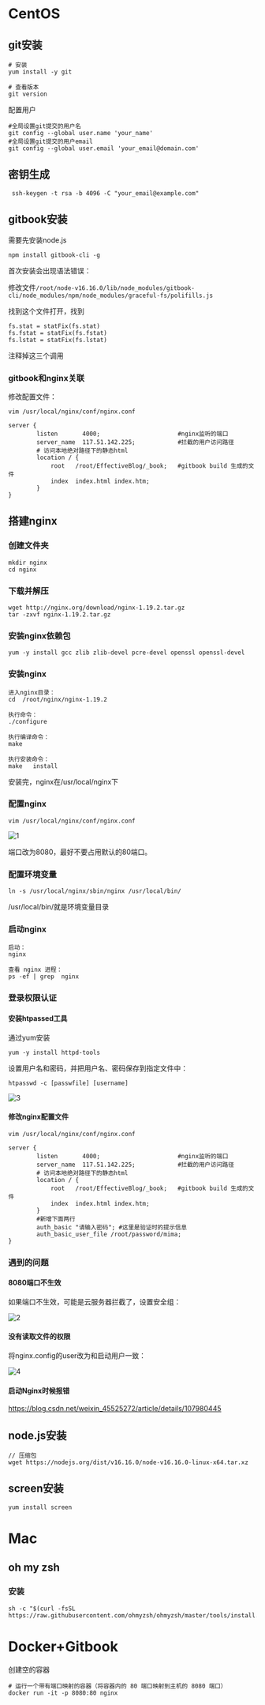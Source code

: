 # CentOS

## git安装

```
# 安装
yum install -y git

# 查看版本
git version
```

配置用户

```
#全局设置git提交的用户名
git config --global user.name 'your_name'
#全局设置git提交的用户email
git config --global user.email 'your_email@domain.com'
```

## 密钥生成

```shell
 ssh-keygen -t rsa -b 4096 -C "your_email@example.com"
```

## gitbook安装

需要先安装node.js

```
npm install gitbook-cli -g
```

首次安装会出现语法错误：

修改文件`/root/node-v16.16.0/lib/node_modules/gitbook-cli/node_modules/npm/node_modules/graceful-fs/polifills.js`

找到这个文件打开，找到

```
fs.stat = statFix(fs.stat)
fs.fstat = statFix(fs.fstat)
fs.lstat = statFix(fs.lstat)
```

注释掉这三个调用

### gitbook和nginx关联

修改配置文件：

```
vim /usr/local/nginx/conf/nginx.conf
```

```
server {
        listen       4000;                		#nginx监听的端口
        server_name  117.51.142.225;         	#拦截的用户访问路径
        # 访问本地绝对路径下的静态html    
        location / {
            root   /root/EffectiveBlog/_book;	#gitbook build 生成的文件
            index  index.html index.htm;
		}
}
```

## 搭建nginx

### 创建文件夹

```
mkdir nginx
cd nginx
```

### 下载并解压

```
wget http://nginx.org/download/nginx-1.19.2.tar.gz
tar -zxvf nginx-1.19.2.tar.gz
```

### 安装nginx依赖包

```
yum -y install gcc zlib zlib-devel pcre-devel openssl openssl-devel
```

### 安装nginx 

```
进入nginx目录：
cd  /root/nginx/nginx-1.19.2

执行命令：
./configure

执行编译命令：
make

执行安装命令：
make   install
```

安装完，nginx在/usr/local/nginx下

### 配置nginx

```
vim /usr/local/nginx/conf/nginx.conf
```

![1](assets/1.jpg)

端口改为8080，最好不要占用默认的80端口。

### 配置环境变量

```
ln -s /usr/local/nginx/sbin/nginx /usr/local/bin/
```

/usr/local/bin/就是环境变量目录

### 启动nginx

```
启动：
nginx

查看 nginx 进程：
ps -ef | grep  nginx
```

### 登录权限认证

#### 安装htpassed工具

通过yum安装

```
yum -y install httpd-tools
```

设置用户名和密码，并把用户名、密码保存到指定文件中：

```
htpasswd -c [passwfile] [username]
```

![3](assets/3.jpg) 

#### 修改nginx配置文件

```
vim /usr/local/nginx/conf/nginx.conf
```

```
server {
        listen       4000;                		#nginx监听的端口
        server_name  117.51.142.225;         	#拦截的用户访问路径
        # 访问本地绝对路径下的静态html    
        location / {
            root   /root/EffectiveBlog/_book;	#gitbook build 生成的文件
            index  index.html index.htm;
		}
		#新增下面两行
   		auth_basic "请输入密码"; #这里是验证时的提示信息 
   		auth_basic_user_file /root/password/mima;
}
```

### 遇到的问题

#### 8080端口不生效

如果端口不生效，可能是云服务器拦截了，设置安全组：

![2](assets/2.jpg)

#### 没有读取文件的权限

将nginx.config的user改为和启动用户一致：

![4](assets/4.jpg)

#### 启动Nginx时候报错

https://blog.csdn.net/weixin_45525272/article/details/107980445

## node.js安装

```
// 压缩包
wget https://nodejs.org/dist/v16.16.0/node-v16.16.0-linux-x64.tar.xz
```

## screen安装

```
yum install screen
```

# Mac

## oh my zsh

### 安装

```
sh -c "$(curl -fsSL https://raw.githubusercontent.com/ohmyzsh/ohmyzsh/master/tools/install.sh)"
```

# Docker+Gitbook

创建空的容器

```
# 运行一个带有端口映射的容器（将容器内的 80 端口映射到主机的 8080 端口）
docker run -it -p 8080:80 nginx
```

